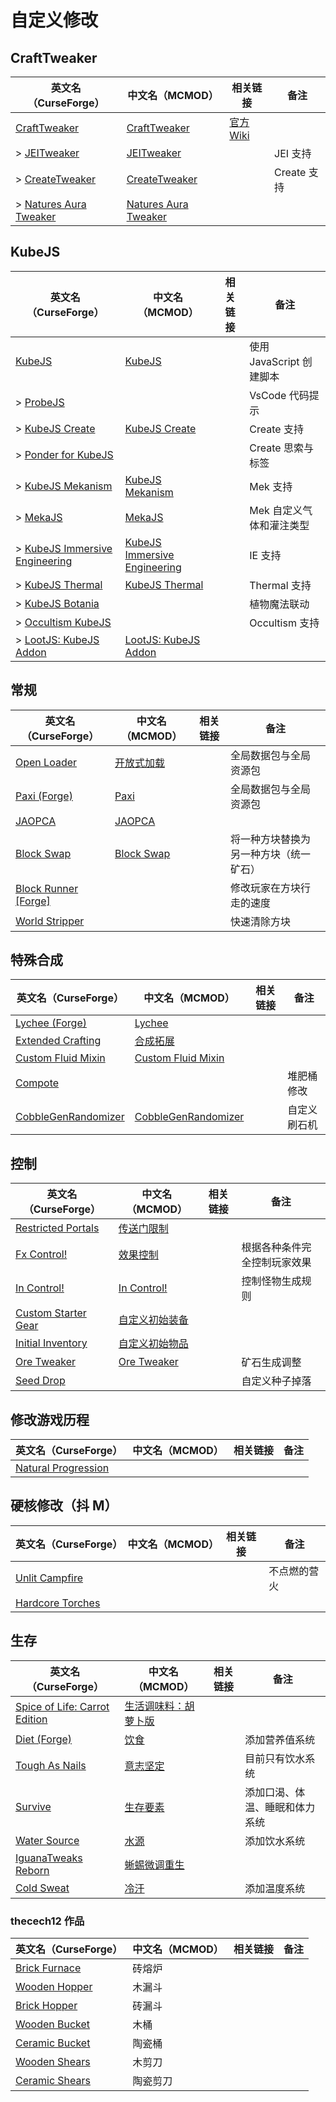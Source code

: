 # 自定义修改

## CraftTweaker

| 英文名（CurseForge）                                                                       | 中文名（MCMOD）                                              | 相关链接                                  | 备注        |
| ------------------------------------------------------------------------------------------ | ------------------------------------------------------------ | ----------------------------------------- | ----------- |
| [CraftTweaker](https://www.curseforge.com/minecraft/mc-mods/crafttweaker)                  | [CraftTweaker](https://www.mcmod.cn/class/669.html)          | [官方 Wiki](https://docs.blamejared.com/) |             |
| > [JEITweaker](https://www.curseforge.com/minecraft/mc-mods/jeitweaker)                    | [JEITweaker](https://www.mcmod.cn/class/3205.html)           |                                           | JEI 支持    |
| > [CreateTweaker](https://www.curseforge.com/minecraft/mc-mods/createtweaker)              | [CreateTweaker](https://www.mcmod.cn/class/3378.html)        |                                           | Create 支持 |
| > [Natures Aura Tweaker](https://www.curseforge.com/minecraft/mc-mods/naturesaura_tweaker) | [Natures Aura Tweaker](https://www.mcmod.cn/class/5730.html) |                                           |             |

## KubeJS

| 英文名（CurseForge）                                                                                        | 中文名（MCMOD）                                                      | 相关链接 | 备注                     |
| ----------------------------------------------------------------------------------------------------------- | -------------------------------------------------------------------- | -------- | ------------------------ |
| [KubeJS](https://www.curseforge.com/minecraft/mc-mods/kubejs)                                               | [KubeJS](https://www.mcmod.cn/class/2450.html)                       |          | 使用 JavaScript 创建脚本 |
| > [ProbeJS](https://www.curseforge.com/minecraft/mc-mods/probejs)                                           |                                                                      |          | VsCode 代码提示          |
| > [KubeJS Create](https://www.curseforge.com/minecraft/mc-mods/kubejs-create)                               | [KubeJS Create](https://www.mcmod.cn/class/5157.html)                |          | Create 支持              |
| > [Ponder for KubeJS](https://www.curseforge.com/minecraft/mc-mods/ponder-for-kubejs)                       |                                                                      |          | Create 思索与标签        |
| > [KubeJS Mekanism](https://www.curseforge.com/minecraft/mc-mods/kubejs-mekanism)                           | [KubeJS Mekanism](https://www.mcmod.cn/class/5161.html)              |          | Mek 支持                 |
| > [MekaJS](https://www.curseforge.com/minecraft/mc-mods/mekajs)                                             | [MekaJS](https://www.mcmod.cn/class/6273.html)                       |          | Mek 自定义气体和灌注类型 |
| > [KubeJS Immersive Engineering](https://www.curseforge.com/minecraft/mc-mods/kubejs-immersive-engineering) | [KubeJS Immersive Engineering](https://www.mcmod.cn/class/5160.html) |          | IE 支持                  |
| > [KubeJS Thermal](https://www.curseforge.com/minecraft/mc-mods/kubejs-thermal)                             | [KubeJS Thermal](https://www.mcmod.cn/class/5159.html)               |          | Thermal 支持             |
| > [KubeJS Botania](https://www.curseforge.com/minecraft/mc-mods/kubejs-botania)                             |                                                                      |          | 植物魔法联动             |
| > [Occultism KubeJS](https://www.curseforge.com/minecraft/mc-mods/occultism-kubejs)                         |                                                                      |          | Occultism 支持           |
| > [LootJS: KubeJS Addon](https://www.curseforge.com/minecraft/mc-mods/lootjs-forge)                         | [LootJS: KubeJS Addon](https://www.mcmod.cn/class/6327.html)         |          |                          |

## 常规

| 英文名（CurseForge）                                                                    | 中文名（MCMOD）                                    | 相关链接 | 备注                                   |
| --------------------------------------------------------------------------------------- | -------------------------------------------------- | -------- | -------------------------------------- |
| [Open Loader](https://www.curseforge.com/minecraft/mc-mods/open-loader)                 | [开放式加载](https://www.mcmod.cn/class/3002.html) |          | 全局数据包与全局资源包                 |
| [Paxi (Forge)](https://www.curseforge.com/minecraft/mc-mods/paxi-forge)                 | [Paxi](https://www.mcmod.cn/class/4615.html)       |          | 全局数据包与全局资源包                 |
| [JAOPCA](https://www.curseforge.com/minecraft/mc-mods/jaopca)                           | [JAOPCA](https://www.mcmod.cn/class/878.html)      |          |                                        |
| [Block Swap](https://www.curseforge.com/minecraft/mc-mods/block-swap)                   | [Block Swap](https://www.mcmod.cn/class/3865.html) |          | 将一种方块替换为另一种方块（统一矿石） |
| [Block Runner [Forge]](https://www.curseforge.com/minecraft/mc-mods/block-runner-forge) |                                                    |          | 修改玩家在方块行走的速度               |
| [World Stripper](https://www.curseforge.com/minecraft/mc-mods/world-stripper)           |                                                    |          | 快速清除方块                           |

## 特殊合成

| 英文名（CurseForge）                                                                    | 中文名（MCMOD）                                             | 相关链接 | 备注         |
| --------------------------------------------------------------------------------------- | ----------------------------------------------------------- | -------- | ------------ |
| [Lychee (Forge)](https://www.curseforge.com/minecraft/mc-mods/lychee)                   | [Lychee](https://www.mcmod.cn/class/5559.html)              |          |              |
| [Extended Crafting](https://www.curseforge.com/minecraft/mc-mods/extended-crafting)     | [合成拓展](https://www.mcmod.cn/class/1602.html)            |          |              |
| [Custom Fluid Mixin](https://www.curseforge.com/minecraft/mc-mods/custom-fluid-mixin)   | [Custom Fluid Mixin](https://www.mcmod.cn/class/5942.html)  |          |              |
| [Compote](https://www.curseforge.com/minecraft/mc-mods/compote)                         |                                                             |          | 堆肥桶修改   |
| [CobbleGenRandomizer](https://www.curseforge.com/minecraft/mc-mods/cobblegenrandomizer) | [CobbleGenRandomizer](https://www.mcmod.cn/class/4149.html) |          | 自定义刷石机 |

## 控制

| 英文名（CurseForge）                                                                    | 中文名（MCMOD）                                        | 相关链接 | 备注                         |
| --------------------------------------------------------------------------------------- | ------------------------------------------------------ | -------- | ---------------------------- |
| [Restricted Portals](https://www.curseforge.com/minecraft/mc-mods/restricted-portals)   | [传送门限制](https://www.mcmod.cn/class/1911.html)     |          |                              |
| [Fx Control!](https://www.curseforge.com/minecraft/mc-mods/fx-control)                  | [效果控制](https://www.mcmod.cn/class/4942.html)       |          | 根据各种条件完全控制玩家效果 |
| [In Control!](https://www.curseforge.com/minecraft/mc-mods/in-control)                  | [In Control!](https://www.mcmod.cn/class/3826.html)    |          | 控制怪物生成规则             |
| [Custom Starter Gear](https://www.curseforge.com/minecraft/mc-mods/custom-starter-gear) | [自定义初始装备](https://www.mcmod.cn/class/1918.html) |          |                              |
| [Initial Inventory](https://www.curseforge.com/minecraft/mc-mods/initial-inventory)     | [自定义初始物品](https://www.mcmod.cn/class/1510.html) |          |                              |
| [Ore Tweaker](https://www.curseforge.com/minecraft/mc-mods/ore-tweaker)                 | [Ore Tweaker](https://www.mcmod.cn/class/4479.html)    |          | 矿石生成调整                 |
| [Seed Drop](https://www.curseforge.com/minecraft/mc-mods/seed-drop)                     |                                                        |          | 自定义种子掉落               |

## 修改游戏历程

| 英文名（CurseForge）                                                                     | 中文名（MCMOD） | 相关链接 | 备注 |
| ---------------------------------------------------------------------------------------- | --------------- | -------- | ---- |
| [Natural Progression](https://www.curseforge.com/minecraft/mc-mods/natural-progressions) |                 |          |      |

## 硬核修改（抖 M）

| 英文名（CurseForge）                                                              | 中文名（MCMOD） | 相关链接 | 备注         |
| --------------------------------------------------------------------------------- | --------------- | -------- | ------------ |
| [Unlit Campfire](https://www.curseforge.com/minecraft/mc-mods/unlit-campfire)     |                 |          | 不点燃的营火 |
| [Hardcore Torches](https://www.curseforge.com/minecraft/mc-mods/hardcore-torches) |                 |          |              |

## 生存

| 英文名（CurseForge）                                                                                       | 中文名（MCMOD）                                              | 相关链接 | 备注                           |
| ---------------------------------------------------------------------------------------------------------- | ------------------------------------------------------------ | -------- | ------------------------------ |
| [Spice of Life: Carrot Edition](https://www.curseforge.com/minecraft/mc-mods/spice-of-life-carrot-edition) | [生活调味料：胡萝卜版](https://www.mcmod.cn/class/1836.html) |          |                                |
| [Diet (Forge)](https://www.curseforge.com/minecraft/mc-mods/diet)                                          | [饮食](https://www.mcmod.cn/class/3599.html)                 |          | 添加营养值系统                 |
| [Tough As Nails](https://www.curseforge.com/minecraft/mc-mods/tough-as-nails)                              | [意志坚定](https://www.mcmod.cn/class/531.html)              |          | 目前只有饮水系统               |
| [Survive](https://www.curseforge.com/minecraft/mc-mods/survive)                                            | [生存要素](https://www.mcmod.cn/class/3493.html)             |          | 添加口渴、体温、睡眠和体力系统 |
| [Water Source](https://www.curseforge.com/minecraft/mc-mods/water-source)                                  | [水源](https://www.mcmod.cn/class/2638.html)                 |          | 添加饮水系统                   |
| [IguanaTweaks Reborn](https://www.curseforge.com/minecraft/mc-mods/iguanatweaks-reborn)                    | [蜥蜴微调重生](https://www.mcmod.cn/class/4130.html)         |          |                                |
| [Cold Sweat](https://www.curseforge.com/minecraft/mc-mods/cold-sweat)                                      | [冷汗](https://www.mcmod.cn/class/4383.html)                 |          | 添加温度系统                   |

### thecech12 作品

| 英文名（CurseForge）                                                          | 中文名（MCMOD） | 相关链接 | 备注 |
| ----------------------------------------------------------------------------- | --------------- | -------- | ---- |
| [Brick Furnace](https://www.curseforge.com/minecraft/mc-mods/brick-furnace)   | 砖熔炉          |          |      |
| [Wooden Hopper](https://www.curseforge.com/minecraft/mc-mods/wooden-hopper)   | 木漏斗          |          |      |
| [Brick Hopper](https://www.curseforge.com/minecraft/mc-mods/brick-hopper)     | 砖漏斗          |          |      |
| [Wooden Bucket](https://www.curseforge.com/minecraft/mc-mods/wooden-bucket)   | 木桶            |          |      |
| [Ceramic Bucket](https://www.curseforge.com/minecraft/mc-mods/ceramic-bucket) | 陶瓷桶          |          |      |
| [Wooden Shears](https://www.curseforge.com/minecraft/mc-mods/wooden-shears)   | 木剪刀          |          |      |
| [Ceramic Shears](https://www.curseforge.com/minecraft/mc-mods/ceramic-shears) | 陶瓷剪刀        |          |      |
